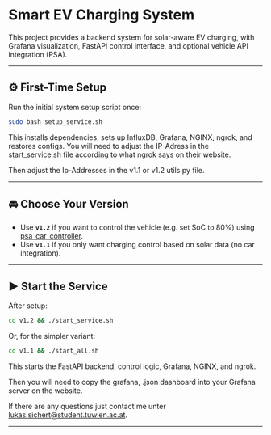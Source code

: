 # Smart EV Charging System

This project provides a backend system for solar-aware EV charging, with Grafana visualization, FastAPI control interface, and optional vehicle API integration (PSA).

---

## ⚙️ First-Time Setup

Run the initial system setup script once:

```bash
sudo bash setup_service.sh
```

This installs dependencies, sets up InfluxDB, Grafana, NGINX, ngrok, and restores configs.
You will need to adjust the IP-Adress in the start_service.sh file according to what ngrok says on their website. 

Then adjust the Ip-Addresses in the v1.1 or v1.2 utils.py file.

---

## 🚘 Choose Your Version

- Use **`v1.2`** if you want to control the vehicle (e.g. set SoC to 80%) using [psa_car_controller](https://github.com/flobz/psa_car_controller).
- Use **`v1.1`** if you only want charging control based on solar data (no car integration).

---

## ▶️ Start the Service

After setup:

```bash
cd v1.2 && ./start_service.sh
```

Or, for the simpler variant:

```bash
cd v1.1 && ./start_all.sh
```

This starts the FastAPI backend, control logic, Grafana, NGINX, and ngrok.

Then you will need to copy the grafana, .json dashboard into your Grafana server on the website.

If there are any questions just contact me unter lukas.sichert@student.tuwien.ac.at.

---



